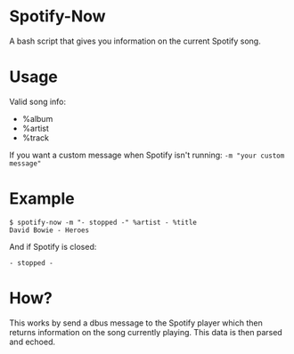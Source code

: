 # Spotify-Now
A bash script that gives you information on the current Spotify song.

# Usage
Valid song info:

* %album
* %artist
* %track

If you want a custom message when Spotify isn't running:
`-m "your custom message"`

# Example

```
$ spotify-now -m "- stopped -" %artist - %title
David Bowie - Heroes
```

And if Spotify is closed:

`- stopped -`

# How?
This works by send a dbus message to the Spotify player which then returns information on the song currently playing. This data is then parsed and echoed.

